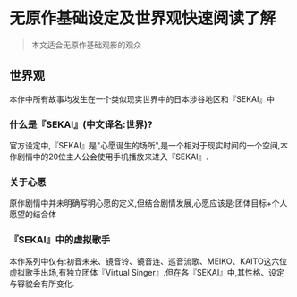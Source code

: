 # 无原作基础设定及世界观快速阅读了解

> 本文适合无原作基础观影的观众

## 世界观

本作中所有故事均发生在一个类似现实世界中的日本涉谷地区和『SEKAI』中

### 什么是『SEKAI』(中文译名:世界)?

官方设定中,『SEKAI』是"心愿诞生的场所",是一个相对于现实时间的一个空间,本作剧情中的20位主人公会使用手机播放<Untitled>来进入『SEKAI』.

### 关于心愿

原作剧情中并未明确写明心愿的定义,但结合剧情发展,心愿应该是:团体目标+个人愿望的结合体

### 『SEKAI』中的虚拟歌手

本作系列中仅有:初音未来、镜音铃、镜音连、巡音流歌、MEIKO、KAITO这六位虚拟歌手出场,有独立团体『Virtual Singer』.但在各『SEKAI』中,其性格、设定与容貌会有所变化.



